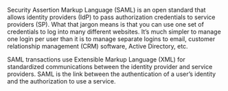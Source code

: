 Security Assertion Markup Language (SAML) is an open standard that allows identity providers (IdP) to pass authorization credentials to service providers (SP). What that jargon means is that you can use one set of credentials to log into many different websites. It’s much simpler to manage one login per user than it is to manage separate logins to email, customer relationship management (CRM) software, Active Directory, etc.

SAML transactions use Extensible Markup Language (XML) for standardized communications between the identity provider and service providers. SAML is the link between the authentication of a user’s identity and the authorization to use a service.

